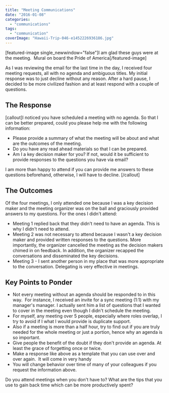 ```yaml
---
title: "Meeting Communications"
date: "2016-01-08"
categories: 
  - "communications"
tags: 
  - "communication"
coverImage: "Hawaii-Trip-046-e1452226936186.jpg"
---
```


\[featured-image single\_newwindow="false"\]I am glad these guys were at the meeting.  Mural on board the Pride of America\[/featured-image\]

As I was reviewing the email for the last time in the day, I received four meeting requests, all with no agenda and ambiguous titles. My initial response was to just decline without any reason. After a hard pause, I decided to be more civilized fashion and at least respond with a couple of questions.

## The Response

\[callout\]I noticed you have scheduled a meeting with no agenda. So that I can be better prepared, could you please help me with the following information:

- Please provide a summary of what the meeting will be about and what are the outcomes of the meeting.
- Do you have any read ahead materials so that I can be prepared.
- Am I a key decision maker for you? If not, would it be sufficient to provide responses to the questions you have via email?

I am more than happy to attend if you can provide me answers to these questions beforehand, otherwise, I will have to decline. \[/callout\]

## The Outcomes

Of the four meetings, I only attended one because I was a key decision maker and the meeting organizer was on the ball and graciously provided answers to my questions. For the ones I didn't attend:

- Meeting 1 replied back that they didn't need to have an agenda. This is why I didn't need to attend.
- Meeting 2 was not necessary to attend because I wasn't a key decision maker and provided written responses to the questions. More importantly, the organizer cancelled the meeting as the decision makers chimed in on feedback. In addition, the organizer recapped the conversations and disseminated the key decisions.
- Meeting 3 - I sent another person in my place that was more appropriate to the conversation. Delegating is very effective in meetings.

## Key Points to Ponder

- Not every meeting without an agenda should be responded to in this way.  For instance, I received an invite for a sync meeting (1:1) with my manager's manager. I actually sent him a list of questions that I wanted to cover in the meeting even though I didn't schedule the meeting.
- For myself, any meeting over 5 people, especially where roles overlap, I try to avoid if I what I would provide is duplicate support.
- Also if a meeting is more than a half hour, try to find out if you are truly needed for the whole meeting or just a portion, hence why an agenda is so important.
- Give people the benefit of the doubt if they don't provide an agenda. At least the grace of forgetting once or twice.
- Make a response like above as a template that you can use over and over again.  It will come in very handy
- You will change behavior over time of many of your colleagues if you request the information above.

Do you attend meetings when you don't have to? What are the tips that you use to gain back time which can be more productively spent?
